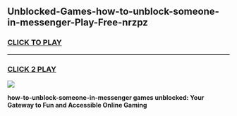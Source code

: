 
## Unblocked-Games-how-to-unblock-someone-in-messenger-Play-Free-nrzpz
<h3>
<a href="https://premium76.site?title=how-to-unblock-someone-in-messenger&ref=23A">CLICK TO PLAY</a></h3>
<hr>

<h3>
<a href="https://premium76.site?title=how-to-unblock-someone-in-messenger&ref=23A">CLICK 2 PLAY</a>
  
</h3>

<a href="https://premium76.site?title=how-to-unblock-someone-in-messenger&ref=23A"><img src="https://clearcache.store/games.png"></a>


**how-to-unblock-someone-in-messenger games unblocked: Your Gateway to Fun and Accessible Online Gaming**

